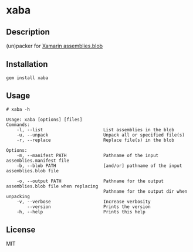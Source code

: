 xaba
======

Description
-----------
(un)packer for [Xamarin assemblies.blob](https://github.com/xamarin/xamarin-android/blob/main/Documentation/project-docs/AssemblyStores.md)

Installation
------------

    gem install xaba

Usage
-----

    # xaba -h

    Usage: xaba [options] [files]
    Commands:
        -l, --list                       List assemblies in the blob
        -u, --unpack                     Unpack all or specified file(s)
        -r, --replace                    Replace file(s) in the blob
    
    Options:
        -m, --manifest PATH              Pathname of the input assemblies.manifest file
        -b, --blob PATH                  [and/or] pathname of the input assemblies.blob file
    
        -o, --output PATH                Pathname for the output assemblies.blob file when replacing
                                         Pathname for the output dir when unpacking
        -v, --verbose                    Increase verbosity
            --version                    Prints the version
        -h, --help                       Prints this help

License
-------
MIT
